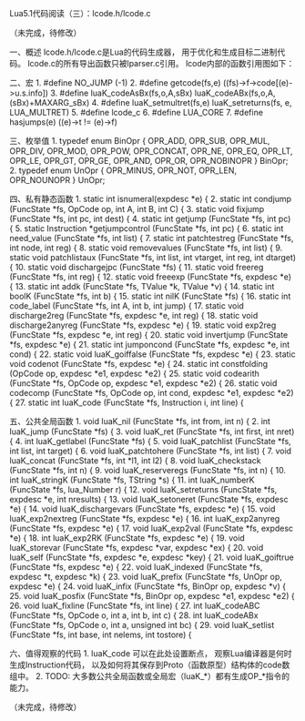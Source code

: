 ﻿Lua5.1代码阅读（三）：lcode.h/lcode.c

（未完成，待修改）

一、概述
	lcode.h/lcode.c是Lua的代码生成器，
	用于优化和生成目标二进制代码。
	lcode.c的所有导出函数只被lparser.c引用。
	lcode内部的函数引用图如下：
	
二、宏
	1. #define NO_JUMP (-1)
	2. #define getcode(fs,e)	((fs)->f->code[(e)->u.s.info])
	3. #define luaK_codeAsBx(fs,o,A,sBx)	luaK_codeABx(fs,o,A,(sBx)+MAXARG_sBx)
	4. #define luaK_setmultret(fs,e)	luaK_setreturns(fs, e, LUA_MULTRET)
	5. #define lcode_c
	6. #define LUA_CORE
	7. #define hasjumps(e)	((e)->t != (e)->f)

三、枚举值
	1. typedef enum BinOpr {
	  OPR_ADD, OPR_SUB, OPR_MUL, OPR_DIV, OPR_MOD, OPR_POW,
	  OPR_CONCAT,
	  OPR_NE, OPR_EQ,
	  OPR_LT, OPR_LE, OPR_GT, OPR_GE,
	  OPR_AND, OPR_OR,
	  OPR_NOBINOPR
	} BinOpr;
	2. typedef enum UnOpr { OPR_MINUS, OPR_NOT, OPR_LEN, OPR_NOUNOPR } UnOpr;

四、私有静态函数
	1. static int isnumeral(expdesc *e) {
	2. static int condjump (FuncState *fs, OpCode op, int A, int B, int C) {
	3. static void fixjump (FuncState *fs, int pc, int dest) {
	4. static int getjump (FuncState *fs, int pc) {
	5. static Instruction *getjumpcontrol (FuncState *fs, int pc) {
	6. static int need_value (FuncState *fs, int list) {
	7. static int patchtestreg (FuncState *fs, int node, int reg) {
	8. static void removevalues (FuncState *fs, int list) {
	9. static void patchlistaux (FuncState *fs, int list, int vtarget, int reg, int dtarget) {
	10. static void dischargejpc (FuncState *fs) {
	11. static void freereg (FuncState *fs, int reg) {
	12. static void freeexp (FuncState *fs, expdesc *e) {
	13. static int addk (FuncState *fs, TValue *k, TValue *v) {
	14. static int boolK (FuncState *fs, int b) {
	15. static int nilK (FuncState *fs) {
	16. static int code_label (FuncState *fs, int A, int b, int jump) {
	17. static void discharge2reg (FuncState *fs, expdesc *e, int reg) {
	18. static void discharge2anyreg (FuncState *fs, expdesc *e) {
	19. static void exp2reg (FuncState *fs, expdesc *e, int reg) {
	20. static void invertjump (FuncState *fs, expdesc *e) {
	21. static int jumponcond (FuncState *fs, expdesc *e, int cond) {
	22. static void luaK_goiffalse (FuncState *fs, expdesc *e) {
	23. static void codenot (FuncState *fs, expdesc *e) {
	24. static int constfolding (OpCode op, expdesc *e1, expdesc *e2) {
	25. static void codearith (FuncState *fs, OpCode op, expdesc *e1, expdesc *e2) {
	26. static void codecomp (FuncState *fs, OpCode op, int cond, expdesc *e1, expdesc *e2) {
	27. static int luaK_code (FuncState *fs, Instruction i, int line) {

五、公共全局函数
	1. void luaK_nil (FuncState *fs, int from, int n) {
	2. int luaK_jump (FuncState *fs) {
	3. void luaK_ret (FuncState *fs, int first, int nret) {
	4. int luaK_getlabel (FuncState *fs) {
	5. void luaK_patchlist (FuncState *fs, int list, int target) {
	6. void luaK_patchtohere (FuncState *fs, int list) {
	7. void luaK_concat (FuncState *fs, int *l1, int l2) {
	8. void luaK_checkstack (FuncState *fs, int n) {
	9. void luaK_reserveregs (FuncState *fs, int n) {
	10. int luaK_stringK (FuncState *fs, TString *s) {
	11. int luaK_numberK (FuncState *fs, lua_Number r) {
	12. void luaK_setreturns (FuncState *fs, expdesc *e, int nresults) {
	13. void luaK_setoneret (FuncState *fs, expdesc *e) {
	14. void luaK_dischargevars (FuncState *fs, expdesc *e) {
	15. void luaK_exp2nextreg (FuncState *fs, expdesc *e) {
	16. int luaK_exp2anyreg (FuncState *fs, expdesc *e) {
	17. void luaK_exp2val (FuncState *fs, expdesc *e) {
	18. int luaK_exp2RK (FuncState *fs, expdesc *e) {
	19. void luaK_storevar (FuncState *fs, expdesc *var, expdesc *ex) {
	20. void luaK_self (FuncState *fs, expdesc *e, expdesc *key) {
	21. void luaK_goiftrue (FuncState *fs, expdesc *e) {
	22. void luaK_indexed (FuncState *fs, expdesc *t, expdesc *k) {
	23. void luaK_prefix (FuncState *fs, UnOpr op, expdesc *e) {
	24. void luaK_infix (FuncState *fs, BinOpr op, expdesc *v) {
	25. void luaK_posfix (FuncState *fs, BinOpr op, expdesc *e1, expdesc *e2) {
	26. void luaK_fixline (FuncState *fs, int line) {
	27. int luaK_codeABC (FuncState *fs, OpCode o, int a, int b, int c) {
	28. int luaK_codeABx (FuncState *fs, OpCode o, int a, unsigned int bc) {
	29. void luaK_setlist (FuncState *fs, int base, int nelems, int tostore) {

六、值得观察的代码
	1. luaK_code
		可以在此处设置断点，
		观察Lua编译器是何时生成Instruction代码，
		以及如何将其保存到Proto（函数原型）结构体的code数组中。
	2. TODO:
		大多数公共全局函数或全局宏（luaK_*）都有生成OP_*指令的能力。

（未完成，待修改）
